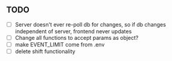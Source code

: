 ## TODO

- [ ] Server doesn't ever re-poll db for changes, so if db changes independent of server, frontend never updates
- [ ] Change all functions to accept params as object?
- [ ] make EVENT_LIMIT come from .env
- [ ] delete shift functionality
